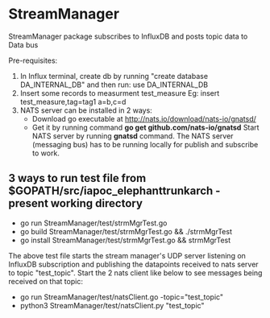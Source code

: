 # StreamManager
StreamManager package subscribes to InfluxDB and posts topic data to Data bus

Pre-requisites:
1. In Influx terminal, create db by running "create database DA_INTERNAL_DB" and then run: use DA_INTERNAL_DB
2. Insert some records to measurment test_measure Eg: insert test_measure,tag=tag1 a=b,c=d
3. NATS server can be installed in 2 ways:
   * Download go executable at http://nats.io/download/nats-io/gnatsd/
   * Get it by running command **go get github.com/nats-io/gnatsd**
   Start NATS server by running **gnatsd** command. The NATS server (messaging bus) has to be running locally for publish and subscribe to work.

## 3 ways to run test file from $GOPATH/src/iapoc_elephanttrunkarch - present working directory
* go run StreamManager/test/strmMgrTest.go
* go build StreamManager/test/strmMgrTest.go && ./strmMgrTest
* go install StreamManager/test/strmMgrTest.go && strmMgrTest

The above test file starts the stream manager's UDP server listening on InfluxDB subscription and publishing the datapoints received to nats server
to topic "test_topic". Start the 2 nats client like below to see messages being received on that topic:
* go run StreamManager/test/natsClient.go -topic="test_topic"
* python3 StreamManager/test/natsClient.py "test_topic"



